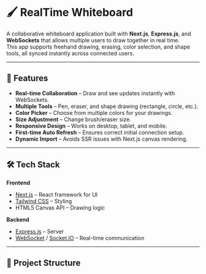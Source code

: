 # 🖌️ RealTime Whiteboard

A collaborative whiteboard application built with **Next.js**, **Express.js**, and **WebSockets** that allows multiple users to draw together in real time.  
This app supports freehand drawing, erasing, color selection, and shape tools, all synced instantly across connected users.

---

## 🚀 Features

- **Real-time Collaboration** – Draw and see updates instantly with WebSockets.
- **Multiple Tools** – Pen, eraser, and shape drawing (rectangle, circle, etc.).
- **Color Picker** – Choose from multiple colors for your drawings.
- **Size Adjustment** – Change brush/eraser size.
- **Responsive Design** – Works on desktop, tablet, and mobile.
- **First-time Auto Refresh** – Ensures correct initial connection setup.
- **Dynamic Import** – Avoids SSR issues with Next.js canvas rendering.

---

## 🛠️ Tech Stack

**Frontend**
- [Next.js](https://nextjs.org/) – React framework for UI
- [Tailwind CSS](https://tailwindcss.com/) – Styling
- HTML5 Canvas API – Drawing logic

**Backend**
- [Express.js](https://expressjs.com/) – Server
- [WebSocket](https://developer.mozilla.org/en-US/docs/Web/API/WebSockets_API) / [Socket.IO](https://socket.io/) – Real-time communication

---

## 📂 Project Structure

